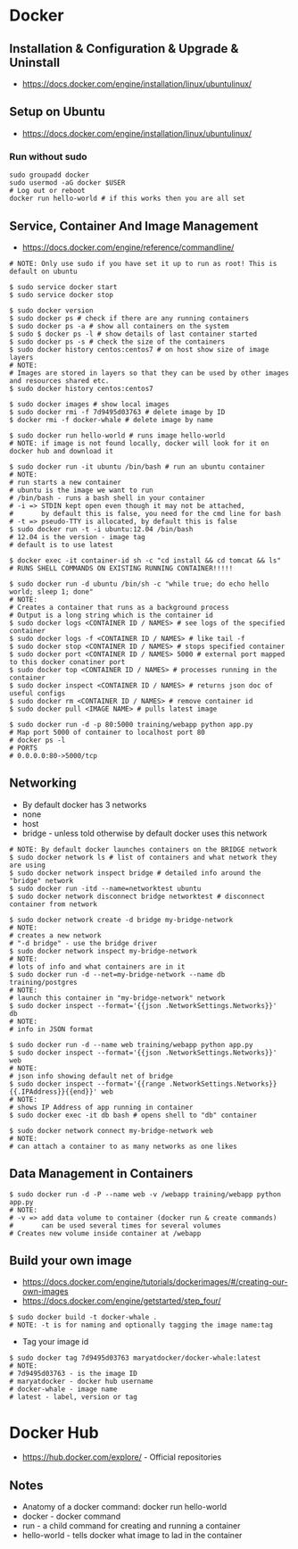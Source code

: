 # Docker

## Installation & Configuration & Upgrade & Uninstall
* https://docs.docker.com/engine/installation/linux/ubuntulinux/

## Setup on Ubuntu
* https://docs.docker.com/engine/installation/linux/ubuntulinux/
### Run without sudo
```
sudo groupadd docker
sudo usermod -aG docker $USER
# Log out or reboot
docker run hello-world # if this works then you are all set
```

## Service, Container And Image Management
* https://docs.docker.com/engine/reference/commandline/
```
# NOTE: Only use sudo if you have set it up to run as root! This is default on ubuntu

$ sudo service docker start
$ sudo service docker stop

$ sudo docker version
$ sudo docker ps # check if there are any running containers
$ sudo docker ps -a # show all containers on the system
$ sudo $ docker ps -l # show details of last container started
$ sudo docker ps -s # check the size of the containers
$ sudo docker history centos:centos7 # on host show size of image layers
# NOTE:
# Images are stored in layers so that they can be used by other images and resources shared etc.
$ sudo docker history centos:centos7

$ sudo docker images # show local images
$ sudo docker rmi -f 7d9495d03763 # delete image by ID
$ docker rmi -f docker-whale # delete image by name
 
$ sudo docker run hello-world # runs image hello-world
# NOTE: if image is not found locally, docker will look for it on docker hub and download it

$ sudo docker run -it ubuntu /bin/bash # run an ubuntu container
# NOTE:
# run starts a new container
# ubuntu is the image we want to run
# /bin/bash - runs a bash shell in your container
# -i => STDIN kept open even though it may not be attached,
#       by default this is false, you need for the cmd line for bash
# -t => pseudo-TTY is allocated, by default this is false
$ sudo docker run -t -i ubuntu:12.04 /bin/bash
# 12.04 is the version - image tag
# default is to use latest

$ docker exec -it container-id sh -c "cd install && cd tomcat && ls"
# RUNS SHELL COMMANDS ON EXISTING RUNNING CONTAINER!!!!!

$ sudo docker run -d ubuntu /bin/sh -c "while true; do echo hello world; sleep 1; done"
# NOTE:
# Creates a container that runs as a background process
# Output is a long string which is the container id
$ sudo docker logs <CONTAINER ID / NAMES> # see logs of the specified container
$ sudo docker logs -f <CONTAINER ID / NAMES> # like tail -f
$ sudo docker stop <CONTAINER ID / NAMES> # stops specified container
$ sudo docker port <CONTAINER ID / NAMES> 5000 # external port mapped to this docker conatiner port
$ sudo docker top <CONTAINER ID / NAMES> # processes running in the container
$ sudo docker inspect <CONTAINER ID / NAMES> # returns json doc of useful configs
$ sudo docker rm <CONTAINER ID / NAMES> # remove container id
$ sudo docker pull <IMAGE NAME> # pulls latest image

$ sudo docker run -d -p 80:5000 training/webapp python app.py
# Map port 5000 of container to localhost port 80
# docker ps -l
# PORTS
# 0.0.0.0:80->5000/tcp
```

## Networking
* By default docker has 3 networks
 * none
 * host
 * bridge - unless told otherwise by default docker uses this network
```
# NOTE: By default docker launches containers on the BRIDGE network
$ sudo docker network ls # list of containers and what network they are using
$ sudo docker network inspect bridge # detailed info around the "bridge" network
$ sudo docker run -itd --name=networktest ubuntu
$ sudo docker network disconnect bridge networktest # disconnect container from network

$ sudo docker network create -d bridge my-bridge-network
# NOTE:
# creates a new network
# "-d bridge" - use the bridge driver
$ sudo docker network inspect my-bridge-network
# NOTE:
# lots of info and what containers are in it
$ sudo docker run -d --net=my-bridge-network --name db training/postgres
# NOTE:
# launch this container in "my-bridge-network" network
$ sudo docker inspect --format='{{json .NetworkSettings.Networks}}'  db
# NOTE:
# info in JSON format

$ sudo docker run -d --name web training/webapp python app.py
$ sudo docker inspect --format='{{json .NetworkSettings.Networks}}'  web
# NOTE:
# json info showing default net of bridge
$ sudo docker inspect --format='{{range .NetworkSettings.Networks}}{{.IPAddress}}{{end}}' web
# NOTE:
# shows IP Address of app running in container
$ sudo docker exec -it db bash # opens shell to "db" container

$ sudo docker network connect my-bridge-network web
# NOTE:
# can attach a container to as many networks as one likes
```
## Data Management in Containers
```
$ sudo docker run -d -P --name web -v /webapp training/webapp python app.py
# NOTE:
# -v => add data volume to container (docker run & create commands)
#       can be used several times for several volumes
# Creates new volume inside container at /webapp

```

## Build your own image
* https://docs.docker.com/engine/tutorials/dockerimages/#/creating-our-own-images
* https://docs.docker.com/engine/getstarted/step_four/
```
$ sudo docker build -t docker-whale .
# NOTE: -t is for naming and optionally tagging the image name:tag
```
* Tag your image id
```
$ sudo docker tag 7d9495d03763 maryatdocker/docker-whale:latest
# NOTE:
# 7d9495d03763 - is the image ID
# maryatdocker - docker hub username
# docker-whale - image name
# latest - label, version or tag
```

# Docker Hub
* https://hub.docker.com/explore/ - Official repositories

## Notes
* Anatomy of a docker command: docker run hello-world
 * docker - docker command
 * run - a child command for creating and running a container
 * hello-world - tells docker what image to lad in the container
